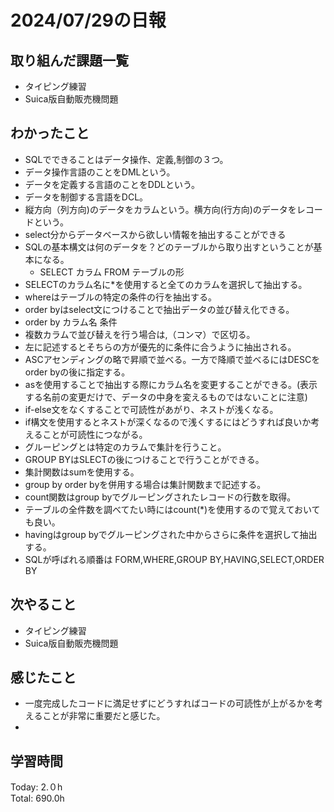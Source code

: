 # 2024/07/29の日報
## 取り組んだ課題一覧
* タイピング練習
* Suica版自動販売機問題
## わかったこと
* SQLでできることはデータ操作、定義,制御の３つ。
* データ操作言語のことをDMLという。
* データを定義する言語のことをDDLという。
* データを制御する言語をDCL。
* 縦方向（列方向)のデータをカラムという。横方向(行方向)のデータをレコードという。
* select分からデータベースから欲しい情報を抽出することができる
* SQLの基本構文は何のデータを？どのテーブルから取り出すということが基本になる。
  *  SELECT カラム FROM テーブルの形
* SELECTのカラム名に*を使用すると全てのカラムを選択して抽出する。
* whereはテーブルの特定の条件の行を抽出する。
* order byはselect文につけることで抽出データの並び替え化できる。
 * order by カラム名 条件
 * 複数カラムで並び替えを行う場合は,（コンマ）で区切る。
 * 左に記述するとそちらの方が優先的に条件に合うように抽出される。
* ASCアセンディングの略で昇順で並べる。一方で降順で並べるにはDESCをorder byの後に指定する。
*  asを使用することで抽出する際にカラム名を変更することができる。(表示する名前の変更だけで、データの中身を変えるものではないことに注意)
*  if-else文をなくすることで可読性があがり、ネストが浅くなる。
*  if構文を使用するとネストが深くなるので浅くするにはどうすれば良いか考えることが可読性につながる。
*  グルーピングとは特定のカラムで集計を行うこと。
* GROUP BYはSLECTの後につけることで行うことができる。
* 集計関数はsumを使用する。
* group by order byを併用する場合は集計関数まで記述する。
* count関数はgroup byでグルーピングされたレコードの行数を取得。
* テーブルの全件数を調べてたい時にはcount(*)を使用するので覚えておいても良い。
* havingはgroup byでグルーピングされた中からさらに条件を選択して抽出する。
* SQLが呼ばれる順番は FORM,WHERE,GROUP BY,HAVING,SELECT,ORDER BY  

## 次やること
* タイピング練習
* Suica版自動販売機問題
## 感じたこと
* 一度完成したコードに満足せずにどうすればコードの可読性が上がるかを考えることが非常に重要だと感じた。
* 
## 学習時間
Today: 2.０h<br>
Total: 690.0h
